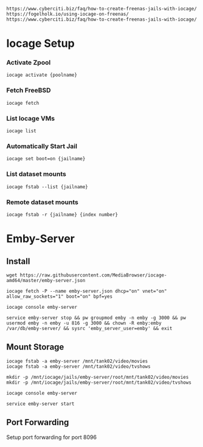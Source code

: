```
https://www.cyberciti.biz/faq/how-to-create-freenas-jails-with-iocage/
https://fogelholk.io/using-iocage-on-freenas/
https://www.cyberciti.biz/faq/how-to-create-freenas-jails-with-iocage/
```
# Iocage Setup
### Activate Zpool
```
iocage activate {poolname}
```
### Fetch FreeBSD
```
iocage fetch
```
### List Iocage VMs
```
iocage list
```
### Automatically Start Jail
```
iocage set boot=on {jailname}
```
### List dataset mounts
```
iocage fstab --list {jailname}
```
### Remote dataset mounts
```
iocage fstab -r {jailname} {index number}
```
# Emby-Server
## Install
```
wget https://raw.githubusercontent.com/MediaBrowser/iocage-amd64/master/emby-server.json
```
```
iocage fetch -P --name emby-server.json dhcp="on" vnet="on" allow_raw_sockets="1" boot="on" bpf=yes
```
```
iocage console emby-server
```
```
service emby-server stop && pw groupmod emby -n emby -g 3000 && pw usermod emby -n emby -u 816 -g 3000 && chown -R emby:emby /var/db/emby-server/ && sysrc 'emby_server_user=emby' && exit
```
## Mount Storage
```
iocage fstab -a emby-server /mnt/tank02/video/movies
iocage fstab -a emby-server /mnt/tank02/video/tvshows
```
```
mkdir -p /mnt/iocage/jails/emby-server/root/mnt/tank02/video/movies
mkdir -p /mnt/iocage/jails/emby-server/root/mnt/tank02/video/tvshows
```
```
iocage console emby-server
```
```
service emby-server start
```
## Port Forwarding
Setup port forwarding for port 8096
